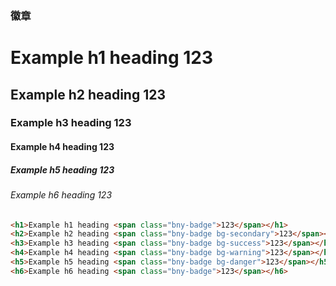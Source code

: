 ### 徽章

<h1>Example h1 heading <span class="bny-badge">123</span></h1>
<h2>Example h2 heading <span class="bny-badge bg-secondary">123</span></h2>
<h3>Example h3 heading <span class="bny-badge bg-success">123</span></h3>
<h4>Example h4 heading <span class="bny-badge bg-warning">123</span></h4>
<h5>Example h5 heading <span class="bny-badge bg-danger">123</span></h5>
<h6>Example h6 heading <span class="bny-badge">123</span></h6>

```html
<h1>Example h1 heading <span class="bny-badge">123</span></h1>
<h2>Example h2 heading <span class="bny-badge bg-secondary">123</span></h2>
<h3>Example h3 heading <span class="bny-badge bg-success">123</span></h3>
<h4>Example h4 heading <span class="bny-badge bg-warning">123</span></h4>
<h5>Example h5 heading <span class="bny-badge bg-danger">123</span></h5>
<h6>Example h6 heading <span class="bny-badge">123</span></h6>
```